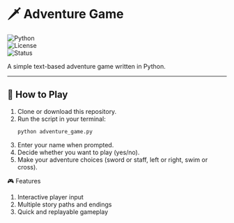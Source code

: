 # 🗡️ Adventure Game  

![Python](https://img.shields.io/badge/Python-3.x-blue?logo=python)  
![License](https://img.shields.io/badge/License-MIT-green)  
![Status](https://img.shields.io/badge/Status-Playable-success)  

A simple text-based adventure game written in Python.  

---

## 🚀 How to Play  
1. Clone or download this repository.  
2. Run the script in your terminal:  
   ```bash
   python adventure_game.py
3. Enter your name when prompted.
4. Decide whether you want to play (yes/no).
5. Make your adventure choices (sword or staff, left or right, swim or cross).

🎮 Features
1. Interactive player input
2. Multiple story paths and endings
3. Quick and replayable gameplay
